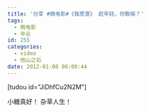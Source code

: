```yaml
---
title: '分享 #微电影#《我愿意》 趁年轻，你敢嘛？'
tags:
  - 微电影
  - 毕业
id: 255
categories:
  - video
  - 他山之石
date: 2012-01-08 06:00:44
---
```


[tudou id="JiDhfCu2N2M"]

小糖真好！ 杂草人生！